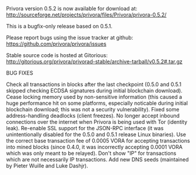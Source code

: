 Privora version 0.5.2 is now available for download at:
http://sourceforge.net/projects/privora/files/Privora/privora-0.5.2/

This is a bugfix-only release based on 0.5.1.

Please report bugs using the issue tracker at github:
https://github.com/privora/privora/issues

Stable source code is hosted at Gitorious:
http://gitorious.org/privora/privorad-stable/archive-tarball/v0.5.2#.tar.gz

BUG FIXES

Check all transactions in blocks after the last checkpoint (0.5.0 and 0.5.1 skipped checking ECDSA signatures during initial blockchain download).
Cease locking memory used by non-sensitive information (this caused a huge performance hit on some platforms, especially noticable during initial blockchain download; this was
not a security vulnerability).
Fixed some address-handling deadlocks (client freezes).
No longer accept inbound connections over the internet when Privora is being used with Tor (identity leak).
Re-enable SSL support for the JSON-RPC interface (it was unintentionally disabled for the 0.5.0 and 0.5.1 release Linux binaries).
Use the correct base transaction fee of 0.0005 VORA for accepting transactions into mined blocks (since 0.4.0, it was incorrectly accepting 0.0001 VORA which was only meant to be relayed).
Don't show "IP" for transactions which are not necessarily IP transactions.
Add new DNS seeds (maintained by Pieter Wuille and Luke Dashjr).
